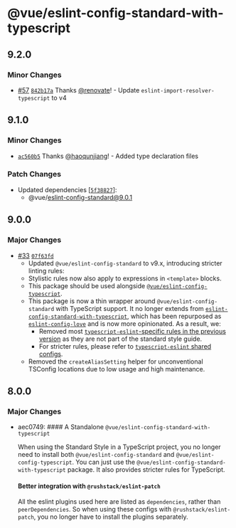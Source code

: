 # @vue/eslint-config-standard-with-typescript

## 9.2.0

### Minor Changes

- [#57](https://github.com/vuejs/eslint-config-standard/pull/57) [`842b17a`](https://github.com/vuejs/eslint-config-standard/commit/842b17a087fbc9c6680bd55bd21f840db7a24fcd) Thanks [@renovate](https://github.com/apps/renovate)! - Update `eslint-import-resolver-typescript` to v4

## 9.1.0

### Minor Changes

- [`ac560b5`](https://github.com/vuejs/eslint-config-standard/commit/ac560b52866adb8cb19a5df8fbe5f71b6ec1ad79) Thanks [@haoqunjiang](https://github.com/haoqunjiang)! - Added type declaration files

### Patch Changes

- Updated dependencies [[`5f38827`](https://github.com/vuejs/eslint-config-standard/commit/5f388277dac615c359a1cb297761e7d0fcc933ce)]:
  - @vue/eslint-config-standard@9.0.1

## 9.0.0

### Major Changes

- [#33](https://github.com/vuejs/eslint-config-standard/pull/33) [`07f63fd`](https://github.com/vuejs/eslint-config-standard/commit/07f63fd143d075df55b681fb3f847d88ceb04281)
  - Updated `@vue/eslint-config-standard` to v9.x, introducing stricter linting rules:
  - Stylistic rules now also apply to expressions in `<template>` blocks.
  - This package should be used alongside [`@vue/eslint-config-typescript`](https://github.com/vuejs/eslint-config-typescript).
  - This package is now a thin wrapper around `@vue/eslint-config-standard` with TypeScript support. It no longer extends from [`eslint-config-standard-with-typescript`](https://www.npmjs.com/package/eslint-config-standard-with-typescript), which has been repurposed as [`eslint-config-love`](https://www.npmjs.com/package/eslint-config-love) and is now more opinionated. As a result, we:
    - Removed most [`typescript-eslint`-specific rules in the previous version](https://unpkg.com/browse/eslint-config-standard-with-typescript@22.0.0/lib/index.js#L65) as they are not part of the standard style guide.
    - For stricter rules, please refer to [`typescript-eslint` shared configs](https://typescript-eslint.io/users/configs/#recommended-configurations).
  - Removed the `createAliasSetting` helper for unconventional TSConfig locations due to low usage and high maintenance.

## 8.0.0

### Major Changes

- aec0749: #### A Standalone `@vue/eslint-config-standard-with-typescript`

  When using the Standard Style in a TypeScript project, you no longer need to install both `@vue/eslint-config-standard` and `@vue/eslint-config-typescript`.
  You can just use the `@vue/eslint-config-standard-with-typescript` package. It also provides stricter rules for TypeScript.

  #### Better integration with `@rushstack/eslint-patch`

  All the eslint plugins used here are listed as `dependencies`, rather than `peerDependencies`.
  So when using these configs with `@rushstack/eslint-patch`, you no longer have to install the plugins separately.
